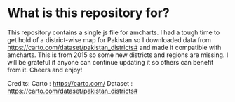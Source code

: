 # What is this repository for?
This repository contains a single js file for amcharts. I had a tough time to get hold of a district-wise map for Pakistan so I downloaded data from https://carto.com/dataset/pakistan_districts# and made it compatible with amcharts. This is from 2015 so some new districts and regions are missing. I will be grateful if anyone can continue updating it so others can benefit from it.
Cheers and enjoy!

Credits:
Carto : https://carto.com/
Dataset : https://carto.com/dataset/pakistan_districts#
